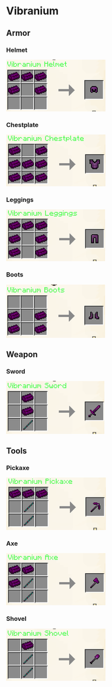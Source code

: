 # Vibranium

## Armor

### Helmet

![](<../../.gitbook/assets/image (156).png>)

### Chestplate

![](<../../.gitbook/assets/image (176).png>)

### Leggings

![](<../../.gitbook/assets/image (154).png>)

### Boots

![](<../../.gitbook/assets/image (55).png>)

## Weapon

### Sword

![](<../../.gitbook/assets/image (29).png>)

## Tools

### Pickaxe

![](<../../.gitbook/assets/image (48).png>)

### Axe

![](<../../.gitbook/assets/image (69).png>)

### Shovel

![](<../../.gitbook/assets/image (151).png>)
